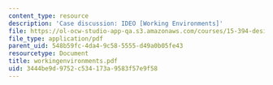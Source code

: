 ```yaml
---
content_type: resource
description: 'Case discussion: IDEO [Working Environments]'
file: https://ol-ocw-studio-app-qa.s3.amazonaws.com/courses/15-394-designing-and-leading-the-entrepreneurial-organization-spring-2003/3444be9d9752c534173a9583f57e9f58_workingenvironments.pdf
file_type: application/pdf
parent_uid: 548b59fc-4da4-9c58-5555-d49a0b05fe43
resourcetype: Document
title: workingenvironments.pdf
uid: 3444be9d-9752-c534-173a-9583f57e9f58
---
```

